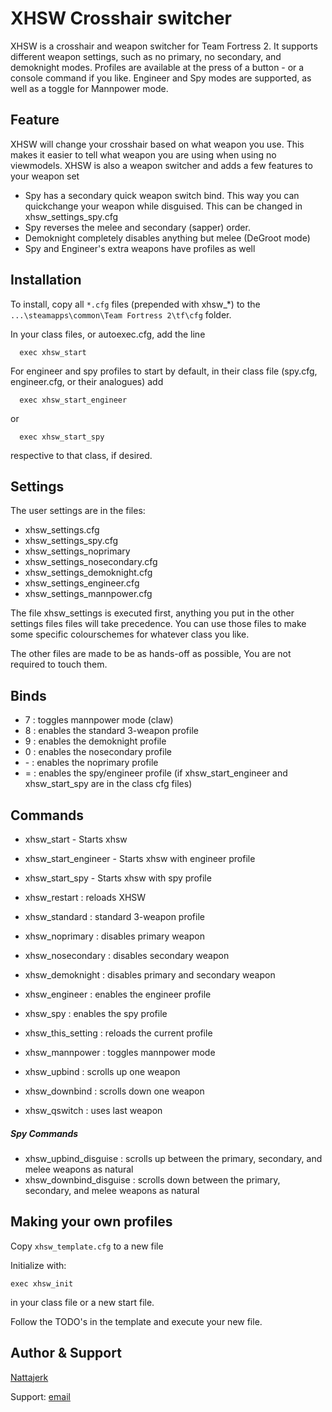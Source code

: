 # XHSW Crosshair switcher

XHSW is a crosshair and weapon switcher for Team Fortress 2.
It supports different weapon settings, such as no primary, no secondary, and demoknight modes. Profiles are available at the press of a button - or a console command if you like.
Engineer and Spy modes are supported, as well as a toggle for Mannpower mode.


## Feature

XHSW will change your crosshair based on what weapon you use. This makes it easier to tell what weapon you are using when using no viewmodels. XHSW is also a weapon switcher and adds a few features to your weapon set

- Spy has a secondary quick weapon switch bind. This way you can quickchange your weapon while disguised. This can be changed in xhsw_settings_spy.cfg
- Spy reverses the melee and secondary (sapper) order.
- Demoknight completely disables anything but melee (DeGroot mode)
- Spy and Engineer's extra weapons have profiles as well

## Installation

To install, copy all `*.cfg` files (prepended with xhsw_*) to the `...\steamapps\common\Team Fortress 2\tf\cfg` folder.

In your class files, or autoexec.cfg, add the line
```
  exec xhsw_start
```

For engineer and spy profiles to start by default, in their class file (spy.cfg, engineer.cfg, or their analogues) add
```
  exec xhsw_start_engineer
```
or
```
  exec xhsw_start_spy
```
respective to that class, if desired.

## Settings

The user settings are in the files:
- xhsw_settings.cfg
- xhsw_settings_spy.cfg
- xhsw_settings_noprimary
- xhsw_settings_nosecondary.cfg
- xhsw_settings_demoknight.cfg
- xhsw_settings_engineer.cfg
- xhsw_settings_mannpower.cfg

The file xhsw_settings is executed first, anything you put in the other settings files files will take precedence. You can use those files to make some specific colourschemes for whatever class you like.

The other files are made to be as hands-off as possible, You are not required to touch them.

## Binds

- 7 : toggles mannpower mode (claw)
- 8 : enables the standard 3-weapon profile
- 9 : enables the demoknight profile
- 0 : enables the nosecondary profile
- \- : enables the noprimary profile
- = : enables the spy/engineer profile (if xhsw_start_engineer and xhsw_start_spy are in the class cfg files)

## Commands

- xhsw_start - Starts xhsw
- xhsw_start_engineer - Starts xhsw with engineer profile
- xhsw_start_spy - Starts xhsw with spy profile
- xhsw_restart : reloads XHSW


- xhsw_standard : standard 3-weapon profile
- xhsw_noprimary : disables primary weapon
- xhsw_nosecondary : disables secondary weapon
- xhsw_demoknight : disables primary and secondary weapon
- xhsw_engineer : enables the engineer profile
- xhsw_spy : enables the spy profile
- xhsw_this_setting : reloads the current profile


- xhsw_mannpower : toggles mannpower mode


- xhsw_upbind : scrolls up one weapon
- xhsw_downbind : scrolls down one weapon
- xhsw_qswitch : uses last weapon

##### Spy Commands

- xhsw_upbind_disguise : scrolls up between the primary, secondary, and melee weapons as natural
- xhsw_downbind_disguise : scrolls down between the primary, secondary, and melee weapons as natural


## Making your own profiles

Copy `xhsw_template.cfg` to a new file

Initialize with:
```
exec xhsw_init
```
in your class file or a new start file.

Follow the TODO's in the template and execute your new file.

## Author & Support

[Nattajerk](https://steamcommunity.com/id/nattajerk/)

Support: [email](mailto:nattakorps@gmail.com)
